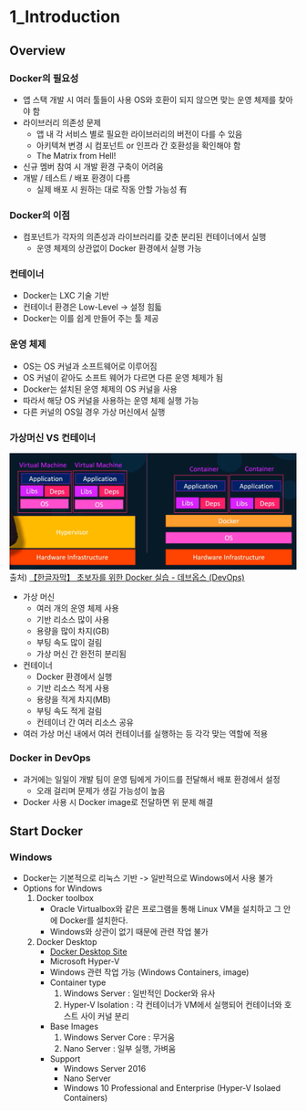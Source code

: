 # 1_Introduction
## Overview
### Docker의 필요성
- 앱 스택 개발 시 여러 툴들이 사용 OS와 호환이 되지 않으면 맞는 운영 체제를 찾아야 함
- 라이브러리 의존성 문제
  - 앱 내 각 서비스 별로 필요한 라이브러리의 버전이 다를 수 있음
  - 아키텍쳐 변경 시 컴포넌트 or 인프라 간 호환성을 확인해야 함
  - The Matrix from Hell!
- 신규 멤버 참여 시 개발 환경 구축이 어려움
- 개발 / 테스트 / 배포 환경이 다름
  - 실제 배포 시 원하는 대로 작동 안할 가능성 有

### Docker의 이점
- 컴포넌트가 각자의 의존성과 라이브러리를 갖춘 분리된 컨테이너에서 실행
  - 운영 체제의 상관없이 Docker 환경에서 실행 가능

### 컨테이너
- Docker는 LXC 기술 기반
- 컨테이너 환경은 Low-Level -> 설정 힘듧
- Docker는 이를 쉽게 만들어 주는 툴 제공

### 운영 체제
- OS는 OS 커널과 소프트웨어로 이루어짐
- OS 커널이 같아도 소프트 웨어가 다르면 다른 운영 체제가 됨
- Docker는 설치된 운영 체제의 OS 커널을 사용
- 따라서 해당 OS 커널을 사용하는 운영 체제 실행 가능
- 다른 커널의 OS일 경우 가상 머신에서 실행

### 가상머신 VS 컨테이너
![VirtualMachineContainer.png](./images/VirtualMachineContainer.png)
출처) [【한글자막】 초보자를 위한 Docker 실습 - 데브옵스 (DevOps)](https://www.udemy.com/course/docker-hands-on-devops/)
- 가상 머신
  - 여러 개의 운영 체제 사용
  - 기반 리소스 많이 사용
  - 용량을 많이 차지(GB)
  - 부팅 속도 많이 걸림
  - 가상 머신 간 완전히 분리됨
- 컨테이너
  - Docker 환경에서 실행
  - 기반 리소스 적게 사용
  - 용량을 적게 차지(MB)
  - 부팅 속도 적게 걸림
  - 컨테이너 간 여러 리소스 공유
- 여러 가상 머신 내에서 여러 컨테이너를 실행하는 등 각각 맞는 역할에 적용

### Docker in DevOps
- 과거에는 일일이 개발 팀이 운영 팀에게 가이드를 전달해서 배포 환경에서 설정
  - 오래 걸리며 문제가 생길 가능성이 높음
- Docker 사용 시 Docker image로 전달하면 위 문제 해결

## Start Docker
### Windows
- Docker는 기본적으로 리눅스 기반 -> 일반적으로 Windows에서 사용 불가
- Options for Windows
  1. Docker toolbox
       - Oracle Virtualbox와 같은 프로그램을 통해 Linux VM을 설치하고 그 안에 Docker를 설치한다.
       - Windows와 상관이 없기 때문에 관련 작업 불가
  2. Docker Desktop
      - [Docker Desktop Site](https://www.docker.com/products/docker-desktop/)
      - Microsoft Hyper-V
      - Windows 관련 작업 가능 (Windows Containers, image)
      - Container type
        1. Windows Server : 일반적인 Docker와 유사
        2. Hyper-V Isolation : 각 컨테이너가 VM에서 실행되어 컨테이너와 호스트 사이 커널 분리
      - Base Images
        1. Windows Server Core : 무거움
        2. Nano Server : 일부 실행, 가벼움
      - Support
        - Windows Server 2016
        - Nano Server
        - Windows 10 Professional and Enterprise (Hyper-V Isolaed Containers)